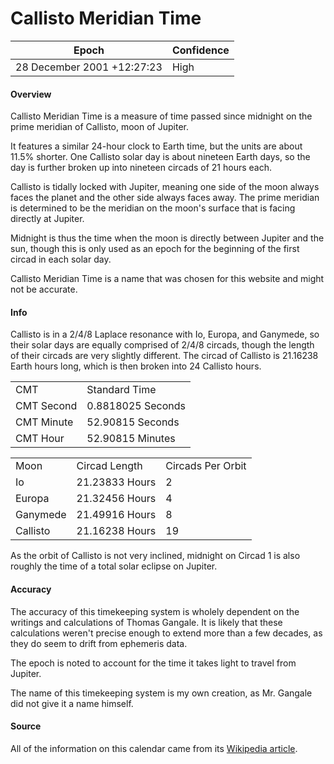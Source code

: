 # Callisto Meridian Time

| Epoch             | Confidence |
| ----------------- | ---------- |
| 28 December 2001 +12:27:23 | High       |

#### Overview

Callisto Meridian Time is a measure of time passed since midnight on the prime meridian of Callisto, moon of Jupiter.

It features a similar 24-hour clock to Earth time, but the units are about 11.5% shorter. One Callisto solar day is about nineteen Earth days, so the day is further broken up into nineteen circads of 21 hours each.

Callisto is tidally locked with Jupiter, meaning one side of the moon always faces the planet and the other side always faces away. The prime meridian is determined to be the meridian on the moon's surface that is facing directly at Jupiter.

Midnight is thus the time when the moon is directly between Jupiter and the sun, though this is only used as an epoch for the beginning of the first circad in each solar day.

Callisto Meridian Time is a name that was chosen for this website and might not be accurate.

#### Info

Callisto is in a 2/4/8 Laplace resonance with Io, Europa, and Ganymede, so their solar days are equally comprised of 2/4/8 circads, though the length of their circads are very slightly different. The circad of Callisto is 21.16238 Earth hours long, which is then broken into 24 Callisto hours.

<table class="table-short"><tr><td>CMT</td><td>Standard Time</td></tr><tr><td>CMT Second</td><td>0.8818025 Seconds</td></tr><tr><td>CMT Minute</td><td>52.90815 Seconds</td></tr><tr><td>CMT Hour</td><td>52.90815 Minutes</td></tr></table>

<table class="table-short"><tr><td>Moon</td><td>Circad Length</td><td>Circads Per Orbit</td></tr><tr><td>Io</td><td>21.23833 Hours</td><td>2</td></tr><tr><td>Europa</td><td>21.32456 Hours</td><td>4</td></tr><tr><td>Ganymede</td><td>21.49916 Hours</td><td>8</td></tr><tr><td>Callisto</td><td>21.16238 Hours</td><td>19</td></tr></table>

As the orbit of Callisto is not very inclined, midnight on Circad 1 is also roughly the time of a total solar eclipse on Jupiter.

#### Accuracy

The accuracy of this timekeeping system is wholely dependent on the writings and calculations of Thomas Gangale. It is likely that these calculations weren't precise enough to extend more than a few decades, as they do seem to drift from ephemeris data.

The epoch is noted to account for the time it takes light to travel from Jupiter.

The name of this timekeeping system is my own creation, as Mr. Gangale did not give it a name himself.

#### Source

All of the information on this calendar came from its [Wikipedia article](https://en.wikipedia.org/wiki/Timekeeping_on_Mars).
